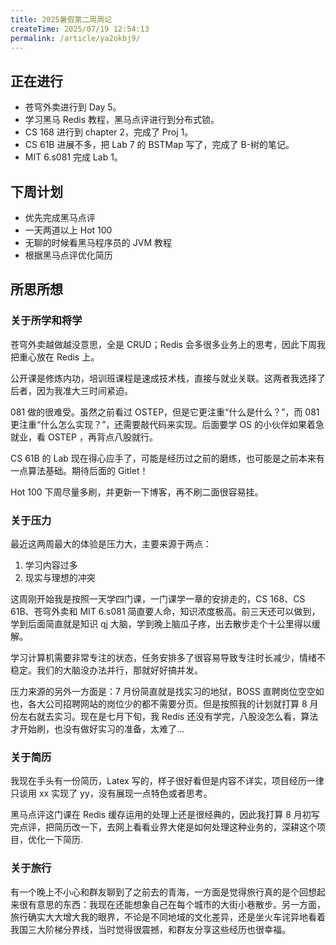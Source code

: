 ```yaml
---
title: 2025暑假第二周周记
createTime: 2025/07/19 12:54:13
permalink: /article/ya2okbj9/
---
```

## 正在进行

- 苍穹外卖进行到 Day 5。
- 学习黑马 Redis 教程，黑马点评进行到分布式锁。
- CS 168 进行到 chapter 2，完成了 Proj 1。
- CS 61B 进展不多，把 Lab 7 的 BSTMap 写了，完成了 B-树的笔记。
- MIT 6.s081 完成 Lab 1。

## 下周计划

- 优先完成黑马点评
- 一天两道以上 Hot 100
- 无聊的时候看黑马程序员的 JVM 教程
- 根据黑马点评优化简历

## 所思所想

### 关于所学和将学

苍穹外卖越做越没意思，全是 CRUD；Redis 会多很多业务上的思考，因此下周我把重心放在 Redis 上。

公开课是修炼内功，培训班课程是速成技术栈，直接与就业关联。这两者我选择了后者，因为我准大三时间紧迫。

081 做的很难受。虽然之前看过 OSTEP，但是它更注重“什么是什么？”，而 081 更注重“什么怎么实现？”，还需要敲代码来实现。后面要学 OS 的小伙伴如果着急就业，看 OSTEP ，再背点八股就行。

CS 61B 的 Lab 现在得心应手了，可能是经历过之前的磨练，也可能是之前本来有一点算法基础。期待后面的 Gitlet！

Hot 100 下周尽量多刷，并更新一下博客，再不刷二面很容易挂。

### 关于压力

最近这两周最大的体验是压力大，主要来源于两点：

1. 学习内容过多
2. 现实与理想的冲突

这周刚开始我是按照一天学四门课，一门课学一章的安排走的，CS 168、CS 61B、苍穹外卖和 MIT 6.s081 简直要人命，知识浓度极高。前三天还可以做到，学到后面简直就是知识 qj 大脑，学到晚上脑瓜子疼，出去散步走个十公里得以缓解。

学习计算机需要非常专注的状态，任务安排多了很容易导致专注时长减少，情绪不稳定。我们的大脑没办法并行，那就好好搞并发。

压力来源的另外一方面是：7 月份简直就是找实习的地狱，BOSS 直聘岗位空空如也，各大公司招聘网站的岗位少的都不需要分页。但是按照我的计划就打算 8 月份左右就去实习。现在是七月下旬，我 Redis 还没有学完，八股没怎么看，算法才开始刷，也没有做好实习的准备，太难了...

### 关于简历

我现在手头有一份简历，Latex 写的，样子很好看但是内容不详实，项目经历一律只谈用 xx 实现了 yy，没有展现一点特色或者思考。

黑马点评这门课在 Redis 缓存运用的处理上还是很经典的，因此我打算 8 月初写完点评，把简历改一下，去网上看看业界大佬是如何处理这种业务的，深耕这个项目，优化一下简历.

### 关于旅行

有一个晚上不小心和群友聊到了之前去的青海，一方面是觉得旅行真的是个回想起来很有意思的东西：我现在还能想象自己在每个城市的大街小巷散步。另一方面，旅行确实大大增大我的眼界，不论是不同地域的文化差异，还是坐火车诧异地看着我国三大阶梯分界线，当时觉得很震撼，和群友分享这些经历也很幸福。